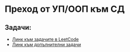 # Преход от УП/ООП към СД

## Задачи:
- [Линк към задачите в LeetCode]()
- [Линк към допълнителни задачи]()
